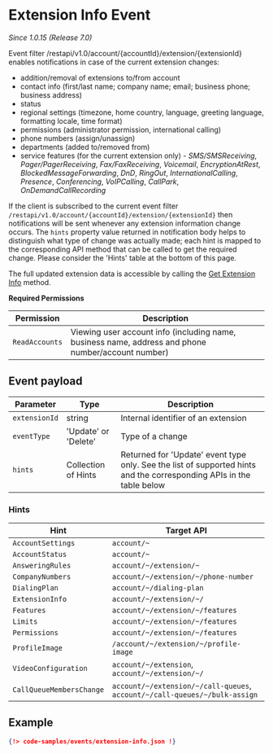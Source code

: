 # Extension Info Event

*Since 1.0.15 (Release 7.0)*

Event filter /restapi/v1.0/account/{accountId}/extension/{extensionId} enables notifications in case of the current extension changes:

* addition/removal of extensions to/from account
* contact info (first/last name; company name; email; business phone; business address)
* status
* regional settings (timezone, home country, language, greeting language, formatting locale, time format)
* permissions (administrator permission, international calling)
* phone numbers (assign/unassign)
* departments (added to/removed from)
* service features (for the current extension only) - *SMS/SMSReceiving*, *Pager/PagerReceiving*, *Fax/FaxReceiving*, *Voicemail*, *EncryptionAtRest*, *BlockedMessageForwarding*, *DnD*, *RingOut*, *InternationalCalling*, *Presence*, *Conferencing*, *VoIPCalling*, *CallPark*, *OnDemandCallRecording*

If the client is subscribed to the current event filter `/restapi/v1.0/account/{accountId}/extension/{extensionId}` then notifications will be sent whenever any extension information change occurs. The `hints` property value returned in notification body helps to distinguish what type of change was actually made; each hint is mapped to the corresponding API method that can be called to get the required change. Please consider the 'Hints' table at the bottom of this page.

The full updated extension data is accessible by calling the [Get Extension Info](https://developers.ringcentral.com/api-reference#User-Settings-loadExtensionInfo) method.

**Required Permissions**

| Permission     | Description           |
|----------------|-----------------------|
| `ReadAccounts` | Viewing user account info (including name, business name, address and phone number/account number) |

## Event payload

| Parameter | Type | Description |
|-----------|------|-------------|
| `extensionId` | string | Internal identifier of an extension |
| `eventType` | 'Update' or 'Delete' | Type of a change |
| `hints` | Collection of Hints | Returned for 'Update' event type only. See the list of supported hints and the corresponding APIs in the table below|

### Hints

| Hint | Target API |
|-----------|------|
| `AccountSettings` | `account/~` |
| `AccountStatus` | `account/~` |
| `AnsweringRules` | `account/~/extension/~`|
| `CompanyNumbers` | `account/~/extension/~/phone-number` |
| `DialingPlan` | `account/~/dialing-plan` |
| `ExtensionInfo` | `account/~/extension/~/` |
| `Features` | `account/~/extension/~/features` |
| `Limits` | `account/~/extension/~/features` |
| `Permissions` | `account/~/extension/~/features` |
| `ProfileImage` | `/account/~/extension/~/profile-image` |
| `VideoConfiguration`| `account/~/extension`, `account/~/extension/~/` |
| `CallQueueMembersChange` | `account/~/extension/~/call-queues`, `account/~/call-queues/~/bulk-assign` |


## Example

```json
{!> code-samples/events/extension-info.json !}
```


